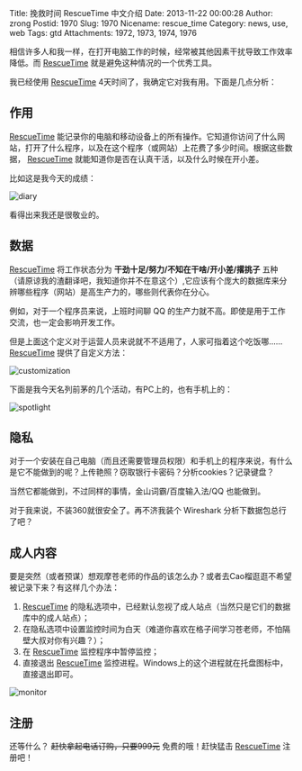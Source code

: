 Title: 挽救时间 RescueTime 中文介绍
Date: 2013-11-22 00:00:28
Author: zrong
Postid: 1970
Slug: 1970
Nicename: rescue_time
Category: news, use, web
Tags: gtd
Attachments: 1972, 1973, 1974, 1976

相信许多人和我一样，在打开电脑工作的时候，经常被其他因素干扰导致工作效率降低。而 [RescueTime](https://www.rescuetime.com/ref/659264) 就是避免这种情况的一个优秀工具。

我已经使用 [RescueTime](https://www.rescuetime.com/ref/659264) 4天时间了，我确定它对我有用。下面是几点分析：

作用
----

[RescueTime](https://www.rescuetime.com/ref/659264) 能记录你的电脑和移动设备上的所有操作。它知道你访问了什么网站，打开了什么程序，以及在这个程序（或网站）上花费了多少时间。根据这些数据， [RescueTime](https://www.rescuetime.com/ref/659264) 就能知道你是否在认真干活，以及什么时候在开小差。

比如这是我今天的成绩：

![diary](/wp-content/uploads/2013/11/rescue1.png)

看得出来我还是很敬业的。<!--more-->

数据
----

[RescueTime](https://www.rescuetime.com/ref/659264) 将工作状态分为 **干劲十足/努力/不知在干啥/开小差/撂挑子** 五种（请原谅我的渣翻译吧，我知道你并不在意这个）,它应该有个庞大的数据库来分辨哪些程序（网站）是高生产力的，哪些则代表你在分心。

例如，对于一个程序员来说，上班时间聊 QQ 的生产力就不高。即使是用于工作交流，也一定会影响开发工作。

但是上面这个定义对于运营人员来说就不不适用了，人家可指着这个吃饭哪…… [RescueTime](https://www.rescuetime.com/ref/659264) 提供了自定义方法：

![customization](http://zengrong.net/wp-content/uploads/2013/11/rescue3.png)

下面是我今天名列前茅的几个活动，有PC上的，也有手机上的：

![spotlight](http://zengrong.net/wp-content/uploads/2013/11/rescue2.png)

隐私
----

对于一个安装在自己电脑（而且还需要管理员权限）和手机上的程序来说，有什么是它不能做到的呢？上传艳照？窃取银行卡密码？分析cookies？记录键盘？

当然它都能做到，不过同样的事情，金山词霸/百度输入法/QQ 也能做到。

对于我来说，不装360就很安全了。再不济我装个 Wireshark 分析下数据包总行了吧？

成人内容
--------

要是突然（或者预谋）想观摩苍老师的作品的该怎么办？或者去Cao榴逛逛不希望被记录下来？有这样几个办法：

1.  [RescueTime](https://www.rescuetime.com/ref/659264) 的隐私选项中，已经默认忽视了成人站点（当然只是它们的数据库中的成人站点）；
2.  在隐私选项中设置监控时间为白天（难道你喜欢在格子间学习苍老师，不怕隔壁大叔对你有兴趣？）；
3.  在 [RescueTime](https://www.rescuetime.com/ref/659264) 监控程序中暂停监控；
4.  直接退出 [RescueTime](https://www.rescuetime.com/ref/659264) 监控进程。Windows上的这个进程就在托盘图标中，直接退出即可。

![monitor](/wp-content/uploads/2013/11/rescue4.png)

注册
----

还等什么？ ~~赶快拿起电话订购，只要999元~~ 免费的哦！赶快猛击 [RescueTime](https://www.rescuetime.com/ref/659264) 注册吧！

